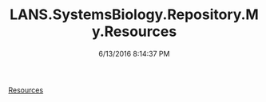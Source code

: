 ﻿---
title: LANS.SystemsBiology.Repository.My.Resources
date: 6/13/2016 8:14:37 PM
---

[Resources](T-LANS.SystemsBiology.Repository.My.Resources.Resources.html)
